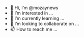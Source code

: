 - 👋 Hi, I’m @mozaynews
- 👀 I’m interested in ...
- 🌱 I’m currently learning ...
- 💞️ I’m looking to collaborate on ...
- 📫 How to reach me ...

<!---
mozaynews/mozaynews is a ✨ special ✨ repository because its `README.md` (this file) appears on your GitHub profile.
You can click the Preview link to take a look at your changes.
--->
